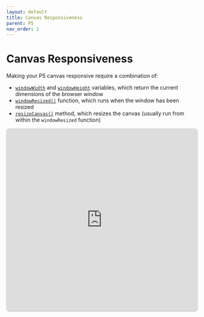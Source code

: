 ```yaml
---
layout: default
title: Canvas Responsiveness
parent: P5
nav_order: 1
---
```

# Canvas Responsiveness
Making your P5 canvas responsive require a combination of:
- [`windowWidth`](https://p5js.org/reference/#/p5/windowWidth) and [`windowHeight`](https://p5js.org/reference/#/p5/windowHeight) variables, which return the current dimensions of the browser window
- [`windowResized()`](https://p5js.org/reference/#/p5/windowResized) function, which runs when the window has been resized
- [`resizeCanvas()`](https://p5js.org/reference/#/p5/resizeCanvas) method, which resizes the canvas (usually run from within the `windowResized` function)

<iframe src="https://replit.com/@sheffie/IMS322-P5-Responsiveness?embed=true" width="100%" height="480" style="border: none; border-radius: 8px; box-shadow: 0 1px 3px rgba(0,0,0,0.12), 0 1px 2px rgba(0,0,0,0.24);"></iframe>